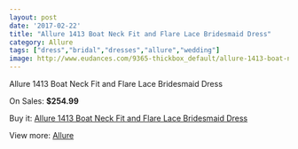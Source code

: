 ```yaml
---
layout: post
date: '2017-02-22'
title: "Allure 1413 Boat Neck Fit and Flare Lace Bridesmaid Dress"
category: Allure 
tags: ["dress","bridal","dresses","allure","wedding"]
image: http://www.eudances.com/9365-thickbox_default/allure-1413-boat-neck-fit-and-flare-lace-bridesmaid-dress.jpg
---
```

Allure 1413 Boat Neck Fit and Flare Lace Bridesmaid Dress

On Sales: **$254.99**
<a href="https://www.eudances.com/en/allure/3125-allure-1413-boat-neck-fit-and-flare-lace-bridesmaid-dress.html"><amp-img layout="responsive" width="600" height="600" src="//www.eudances.com/9365-thickbox_default/allure-1413-boat-neck-fit-and-flare-lace-bridesmaid-dress.jpg" alt="Allure 1413 Boat Neck Fit and Flare Lace Bridesmaid Dress 0" /></a>
<a href="https://www.eudances.com/en/allure/3125-allure-1413-boat-neck-fit-and-flare-lace-bridesmaid-dress.html"><amp-img layout="responsive" width="600" height="600" src="//www.eudances.com/9366-thickbox_default/allure-1413-boat-neck-fit-and-flare-lace-bridesmaid-dress.jpg" alt="Allure 1413 Boat Neck Fit and Flare Lace Bridesmaid Dress 1" /></a>
<a href="https://www.eudances.com/en/allure/3125-allure-1413-boat-neck-fit-and-flare-lace-bridesmaid-dress.html"><amp-img layout="responsive" width="600" height="600" src="//www.eudances.com/9367-thickbox_default/allure-1413-boat-neck-fit-and-flare-lace-bridesmaid-dress.jpg" alt="Allure 1413 Boat Neck Fit and Flare Lace Bridesmaid Dress 2" /></a>
<a href="https://www.eudances.com/en/allure/3125-allure-1413-boat-neck-fit-and-flare-lace-bridesmaid-dress.html"><amp-img layout="responsive" width="600" height="600" src="//www.eudances.com/9368-thickbox_default/allure-1413-boat-neck-fit-and-flare-lace-bridesmaid-dress.jpg" alt="Allure 1413 Boat Neck Fit and Flare Lace Bridesmaid Dress 3" /></a>

Buy it: [Allure 1413 Boat Neck Fit and Flare Lace Bridesmaid Dress](https://www.eudances.com/en/allure/3125-allure-1413-boat-neck-fit-and-flare-lace-bridesmaid-dress.html "Allure 1413 Boat Neck Fit and Flare Lace Bridesmaid Dress")

View more: [Allure ](https://www.eudances.com/en/53-allure "Allure ")